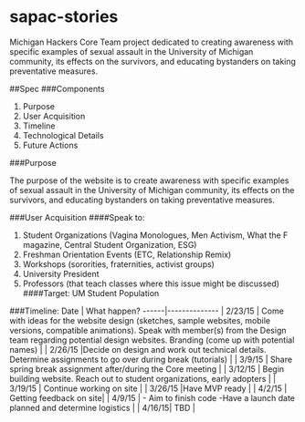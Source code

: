 # sapac-stories
Michigan Hackers Core Team project dedicated to creating awareness with specific examples of sexual assault in the University of Michigan community, its effects on the survivors, and educating bystanders on taking preventative measures.

##Spec
###Components
1. Purpose
2. User Acquisition
3. Timeline
4. Technological Details
5. Future Actions

###Purpose

The purpose of the website is to create awareness with specific examples of sexual assault in the University of Michigan community, its effects on the survivors, and educating bystanders on taking preventative measures.

###User Acquisition
####Speak to:
1. Student Organizations (Vagina Monologues, Men Activism, What the F magazine, Central Student Organization, ESG)
2. Freshman Orientation Events (ETC, Relationship Remix)
3. Workshops (sororities, fraternities, activist groups)
4. University President
5. Professors (that teach classes where this issue might be discussed)
####Target: 
UM Student Population

###Timeline:
 Date | What happen? 
------|--------------
| 2/23/15 | Come with ideas for the website design (sketches, sample websites, mobile versions, compatible animations). Speak with member(s) from the Design team regarding potential design websites. Branding (come up with potential names) |
| 2/26/15 |Decide on design and work out technical details. Determine assignments to go over during break (tutorials)  |
| 3/9/15 | Share spring break assignment after/during the Core meeting |
| 3/12/15 | Begin building website. Reach out to student organizations, early adopters | 
| 3/19/15 | Continue working on site |
| 3/26/15 |Have MVP ready |
| 4/2/15 | Getting feedback on site|
| 4/9/15 | - Aim to finish code -Have a launch date planned and determine logistics |
| 4/16/15| TBD |
